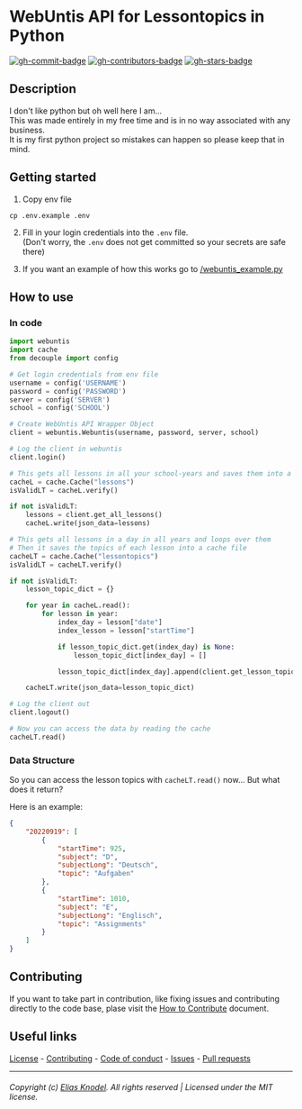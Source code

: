 # WebUntis API for Lessontopics in Python

[![gh-commit-badge][gh-commit-badge]][gh-commit]
[![gh-contributors-badge][gh-contributors-badge]][gh-contributors]
[![gh-stars-badge][gh-stars-badge]][gh-stars]

## Description

I don't like python but oh well here I am...  
This was made entirely in my free time and is in no way associated with any business.  
It is my first python project so mistakes can happen so please keep that in mind.

## Getting started

1. Copy env file

```shell
cp .env.example .env
```

2. Fill in your login credentials into the `.env` file.  
   (Don't worry, the `.env` does not get committed so your secrets are safe there)

3. If you want an example of how this works go to [/webuntis_example.py](/webuntis_example.py)

## How to use

### In code

```python
import webuntis
import cache
from decouple import config

# Get login credentials from env file
username = config('USERNAME')
password = config('PASSWORD')
server = config('SERVER')
school = config('SCHOOL')

# Create WebUntis API Wrapper Object
client = webuntis.Webuntis(username, password, server, school)

# Log the client in webuntis
client.login()

# This gets all lessons in all your school-years and saves them into a cache file
cacheL = cache.Cache("lessons")
isValidLT = cacheL.verify()

if not isValidLT:
    lessons = client.get_all_lessons()
    cacheL.write(json_data=lessons)

# This gets all lessons in a day in all years and loops over them
# Then it saves the topics of each lesson into a cache file
cacheLT = cache.Cache("lessontopics")
isValidLT = cacheLT.verify()

if not isValidLT:
    lesson_topic_dict = {}

    for year in cacheL.read():
        for lesson in year:
            index_day = lesson["date"]
            index_lesson = lesson["startTime"]

            if lesson_topic_dict.get(index_day) is None:
                lesson_topic_dict[index_day] = []

            lesson_topic_dict[index_day].append(client.get_lesson_topic(lesson))

    cacheLT.write(json_data=lesson_topic_dict)

# Log the client out
client.logout()

# Now you can access the data by reading the cache
cacheLT.read()
```

### Data Structure

So you can access the lesson topics with `cacheLT.read()` now... But what does it return?

Here is an example:

```json
{
    "20220919": [
        {
            "startTime": 925,
            "subject": "D",
            "subjectLong": "Deutsch",
            "topic": "Aufgaben"
        },
        {
            "startTime": 1010,
            "subject": "E",
            "subjectLong": "Englisch",
            "topic": "Assignments"
        }
    ]
}
```

## Contributing

If you want to take part in contribution, like fixing issues and contributing directly to the code base, plase visit
the [How to Contribute][gh-contribute] document.

## Useful links

[License][gh-license] -
[Contributing][gh-contribute] -
[Code of conduct][gh-codeofconduct] -
[Issues][gh-issues] -
[Pull requests][gh-pulls]

<hr>  

###### Copyright (c) [Elias Knodel][gh-team]. All rights reserved | Licensed under the MIT license.

<!-- Variables -->

[gh-commit-badge]: https://img.shields.io/github/last-commit/elias-knodel/webuntis-lessontopic-py?style=for-the-badge&colorA=302D41&colorB=cba6f7

[gh-commit]: https://github.com/elias-knodel/webuntis-lessontopic-py/commits/main

[gh-contributors-badge]: https://img.shields.io/github/contributors/elias-knodel/webuntis-lessontopic-py?style=for-the-badge&colorA=302D41&colorB=89dceb

[gh-contributors]: https://github.com/elias-knodel/webuntis-lessontopic-py/graphs/contributors

[gh-stars-badge]: https://img.shields.io/github/stars/elias-knodel/webuntis-lessontopic?style=for-the-badge&colorA=302D41&colorB=f9e2af

[gh-stars]: https://github.com/elias-knodel/webuntis-lessontopic-py/stargazers

[gh-contribute]: https://github.com/elias-knodel/webuntis-lessontopic-py/blob/main/CONTRIBUTING.md

[gh-license]: https://github.com/elias-knodel/webuntis-lessontopic-py/blob/main/LICENSE

[gh-codeofconduct]: https://github.com/elias-knodel/webuntis-lessontopic-py/blob/main/CODE_OF_CONDUCT.md

[gh-issues]: https://github.com/elias-knodel/webuntis-lessontopic-py/issues

[gh-pulls]: https://github.com/elias-knodel/webuntis-lessontopic-py/pulls

[gh-team]: https://github.com/elias-knodel
